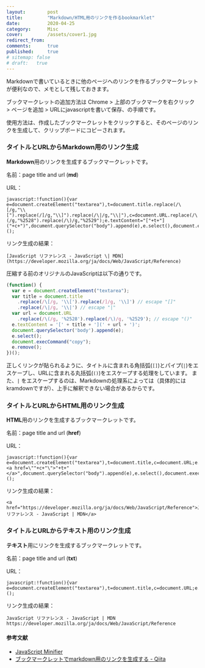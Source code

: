 ```yaml
---
layout:        post
title:         "Markdown/HTML用のリンクを作るbookmarklet"
date:          2020-04-25
category:      Misc
cover:         /assets/cover1.jpg
redirect_from:
comments:      true
published:     true
# sitemap: false
# draft:   true
---
```


Markdownで書いているときに他のページへのリンクを作るブックマークレットが便利なので、メモとして残しておきます。

ブックマークレットの追加方法は Chrome > 上部のブックマークを右クリック > ページを追加 > URLにjavascriptを書いて保存、の手順です。

使用方法は、作成したブックマークレットをクリックすると、そのページのリンクを生成して、クリップボードにコピーされます。

### タイトルとURLからMarkdown用のリンク生成

**Markdown**用のリンクを生成するブックマークレットです。

名前：page title and url (**md**)

URL：

```
javascript:!function(){var e=document.createElement("textarea"),t=document.title.replace(/\[/g,"\\[").replace(/]/g,"\\]").replace(/\|/g,"\\|"),c=document.URL.replace(/\(/g,"%2528").replace(/\)/g,"%2529");e.textContent="["+t+"]("+c+")",document.querySelector("body").append(e),e.select(),document.execCommand("copy"),e.remove()}();
```

リンク生成の結果：

```
[JavaScript リファレンス - JavaScript \| MDN](https://developer.mozilla.org/ja/docs/Web/JavaScript/Reference)
```

圧縮する前のオリジナルのJavaScriptは以下の通りです。

```javascript
(function() {
  var e = document.createElement("textarea");
  var title = document.title
    .replace(/\[/g, '\\[').replace(/]/g, '\\]') // escape "[]"
    .replace(/\|/g, '\\|') // escape "|"
  var url = document.URL
    .replace(/\(/g, '%2528').replace(/\)/g, '%2529'); // escape "()"
  e.textContent = '[' + title + '](' + url + ')';
  document.querySelector('body').append(e);
  e.select();
  document.execCommand("copy");
  e.remove();
})();
```

正しくリンクが貼られるように、タイトルに含まれる角括弧(`[]`)とパイプ(`|`)をエスケープし、URLに含まれる丸括弧(`()`)をエスケープする処理をしています。
また、`|` をエスケープするのは、Markdownの処理系によっては（具体的にはkramdownですが）、上手に解釈できない場合があるからです。

### タイトルとURLからHTML用のリンク生成

**HTML**用のリンクを生成するブックマークレットです。

名前：page title and url (**href**)

URL：

```
javascript:!function(){var e=document.createElement("textarea"),t=document.title,c=document.URL;e.textContent="<a href=\""+c+"\">"+t+"</a>",document.querySelector("body").append(e),e.select(),document.execCommand("copy"),e.remove()}();
```

リンク生成の結果：

```
<a href="https://developer.mozilla.org/ja/docs/Web/JavaScript/Reference">JavaScript リファレンス - JavaScript | MDN</a>
```

### タイトルとURLからテキスト用のリンク生成

**テキスト**用にリンクを生成するブックマークレットです。

名前：page title and url (**txt**)

URL：

```
javascript:!function(){var e=document.createElement("textarea"),t=document.title,c=document.URL;e.textContent=t+"\n"+c,document.querySelector("body").append(e),e.select(),document.execCommand("copy"),e.remove()}();
```

リンク生成の結果：

```
JavaScript リファレンス - JavaScript | MDN
https://developer.mozilla.org/ja/docs/Web/JavaScript/Reference
```


#### 参考文献

- [JavaScript Minifier](https://javascript-minifier.com/)
- [ブックマークレットでmarkdown用のリンクを生成する - Qiita](https://qiita.com/kyo_nanba/items/81d81164360347fb3732)
